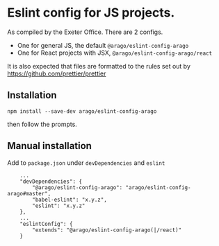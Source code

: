 # Eslint config for JS projects.

As compiled by the Exeter Office. There are 2 configs.

- One for general JS, the default `@arago/eslint-config-arago`
- One for React projects with JSX, `@arago/eslint-config-arago/react`

It is also expected that files are formatted to the rules set out by https://github.com/prettier/prettier

## Installation

`npm install --save-dev arago/eslint-config-arago`

then follow the prompts.

## Manual installation

Add to `package.json` under `devDependencies` and `eslint`

```
    ...
    "devDependencies": {
        "@arago/eslint-config-arago": "arago/eslint-config-arago#master",
        "babel-eslint": "x.y.z",
        "eslint": "x.y.z"
    },
    ...
    "eslintConfig": {
        "extends": "@arago/eslint-config-arago(|/react)"
    }
```
